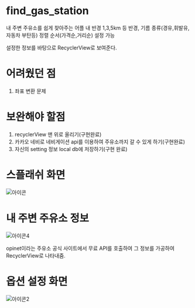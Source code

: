# find_gas_station
내 주변 주유소를 쉽게 찾아주는 어플
내 반경 1,3,5km 등 반경, 
기름 종류(경유,휘발유,자동차 부탄등) 
정렬 순서(가격순,거리순) 설정 가능

설정한 정보를 바탕으로 RecyclerView로 보여준다.

# 어려웠던 점

1. 좌표 변환 문제

# 보완해야 할점

1. recyclerView 맨 위로 올리기(구현완료)
2. 카카오 네비로 네비게이션 api를 이용하여 주유소까지 갈 수 있게 하기(구현완료)
3. 자신의 setting 정보 local db에 저장하기(구현 완료)

# 스플래쉬 화면
![아이콘](https://user-images.githubusercontent.com/50404123/157656737-53b150dc-d932-473c-9466-0f1d727a4959.PNG)



# 내 주변 주유소 정보
![아이콘4](https://user-images.githubusercontent.com/50404123/157656906-aae509ea-442a-44d1-9dd8-cba09cd4f8b3.PNG)

opinet이라는 주유소 공식 사이트에서 무료 API를 호출하여 그 정보를 가공하여
RecyclerView로 나타내줌.


# 옵션 설정 화면
![아이콘2](https://user-images.githubusercontent.com/50404123/157656955-dc12e2e8-9750-4c89-b5a9-df01e2fce48a.PNG)




